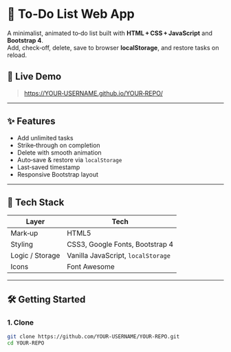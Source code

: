 # 📝 To‑Do List Web App

A minimalist, animated to‑do list built with **HTML + CSS + JavaScript** and **Bootstrap 4**.  
Add, check‑off, delete, save to browser **localStorage**, and restore tasks on reload.

## 📌 Live Demo
> <https://YOUR‑USERNAME.github.io/YOUR‑REPO/>

---

## ✨ Features
- Add unlimited tasks
- Strike‑through on completion
- Delete with smooth animation
- Auto‑save & restore via `localStorage`
- Last‑saved timestamp
- Responsive Bootstrap layout

---

## 🚀 Tech Stack
| Layer | Tech |
|-------|------|
| Mark‑up | HTML5 |
| Styling | CSS3, Google Fonts, Bootstrap 4 |
| Logic / Storage | Vanilla JavaScript, `localStorage` |
| Icons | Font Awesome |

---

## 🛠️ Getting Started

### 1. Clone
```bash
git clone https://github.com/YOUR‑USERNAME/YOUR‑REPO.git
cd YOUR‑REPO
